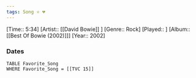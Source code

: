```yaml
---
tags: Song ⭐ 💔
---
```

[Time:: 5:34]
[Artist:: [[David Bowie]] ]
[Genre:: Rock]
[Played:: ]
[Album:: [[Best Of Bowie (2002)]]]
[Year:: 2002]
### Dates
````dataview
TABLE Favorite_Song
WHERE Favorite_Song = [[TVC 15]]
````